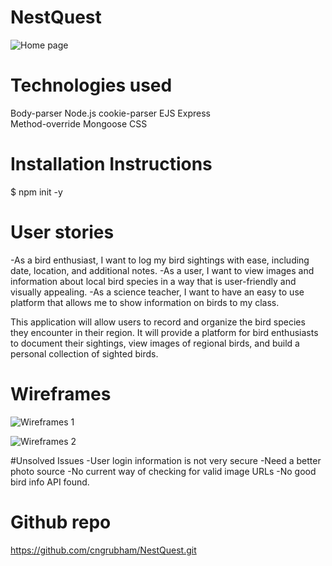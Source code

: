# NestQuest

![Home page](https://file%252B.vscode-resource.vscode-cdn.net/Users/)

# Technologies used

Body-parser
Node.js
cookie-parser
EJS
Express  
Method-override
Mongoose
CSS

# Installation Instructions

$ npm init -y

# User stories

-As a bird enthusiast, I want to log my bird sightings with ease, including date, location, and additional notes.
-As a user, I want to view images and information about local bird species in a way that is user-friendly and visually appealing.
-As a science teacher, I want to have an easy to use platform that allows me to show information on birds to my class.

This application will allow users to record and organize the bird species they encounter in their region. It will provide a platform for bird enthusiasts to document their sightings, view images of regional birds, and build a personal collection of sighted birds.

# Wireframes

![Wireframes 1](https://file%252B.vscode-resource.vscode-cdn.net/Users/camillegrubham/Pictures/Photos%2520Library.photoslibrary/resources/renders/B/BE64EAD5-658A-48A8-B7A5-DFA5EAEA1424_1_201_a.jpeg?version%253D1696219162505)

![Wireframes 2](https://file%252B.vscode-resource.vscode-cdn.net/Users/camillegrubham/Pictures/Photos%2520Library.photoslibrary/resources/derivatives/9/9E540AB5-369D-4890-BBCD-2339869C77E2_1_105_c.jpeg?version%253D1696219192581)

#Unsolved Issues
-User login information is not very secure
-Need a better photo source
-No current way of checking for valid image URLs
-No good bird info API found.

# Github repo
https://github.com/cngrubham/NestQuest.git
